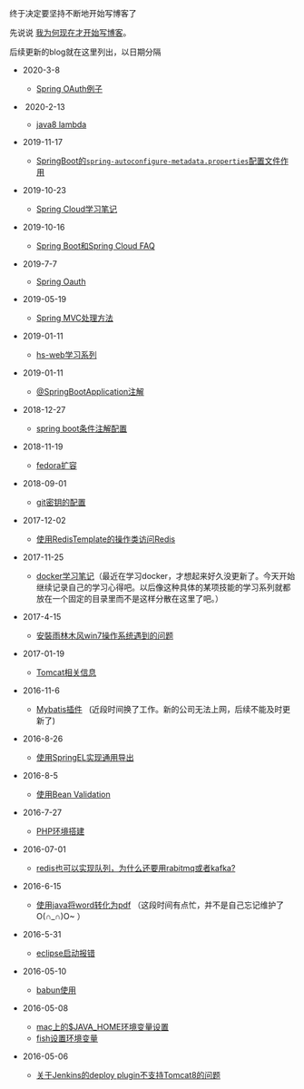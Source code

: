 终于决定要坚持不断地开始写博客了

先说说 [我为何现在才开始写博客](why-i-start-to-write-blog.md)。

后续更新的blog就在这里列出，以日期分隔

- 2020-3-8
  
  - [Spring OAuth例子](java/spring-oauth-example.md)

-  2020-2-13 
  
  - [java8 lambda](java/java8-lambda.md)
* 2019-11-17
  
  - [SpringBoot的`spring-autoconfigure-metadata.properties`配置文件作用](java/springboot-autoconfigure-module.md)

* 2019-10-23
  
  - [Spring Cloud学习笔记](java/spring-cloud/README.md) 

* 2019-10-16
  
  * [Spring Boot和Spring Cloud FAQ](java/spring-cloud-misc.md) 

* 2019-7-7
  
  * [Spring Oauth](java/spring-oauth.md)

* 2019-05-19
  
  - [Spring MVC处理方法](java/spring-mvc-handler-method.md)

* 2019-01-11
  
  - [hs-web学习系列](java/hs-web-study/README.md)

* 2019-01-11
  
  - [@SpringBootApplication注解](java/spring-boot-application.md)

* 2018-12-27
  
  - [spring boot条件注解配置](java/spring-boot-config.md)

* 2018-11-19
  
  * [fedora扩容](others/fedora-extend.md)

* 2018-09-01
  
  * [git密钥的配置](others/git_key.md)

* 2017-12-02
  
  * [使用RedisTemplate的操作类访问Redis](java/redis-template-usage.md)

* 2017-11-25
  
  * [docker学习笔记](docker/README.md)（最近在学习docker，才想起来好久没更新了。今天开始继续记录自己的学习心得吧。以后像这种具体的某项技能的学习系列就都放在一个固定的目录里而不是这样分散在这里了吧。）

* 2017-4-15
  
  * [安裝雨林木风win7操作系统遇到的问题](others/win7-install.md)

* 2017-01-19 
  
  * [Tomcat相关信息](java/tomcat.md)

* 2016-11-6
  
  * [Mybatis插件](../../../mybatis-plugins)
            (近段时间换了工作。新的公司无法上网，后续不能及时更新了)

* 2016-8-26
  
  * [使用SpringEL实现通用导出](java/spring-el.md)

* 2016-8-5
  
  * [使用Bean Validation](java/bean-validation.md)

* 2016-7-27
  
  * [PHP环境搭建](php/php-begin.md)

* 2016-07-01
  
  * [redis也可以实现队列，为什么还要用rabitmq或者kafka?](java/why-other-mq.md)

* 2016-6-15
  
  * [使用java将word转化为pdf](java/word-2-pdf.md)
    （这段时间有点忙，并不是自己忘记维护了O(∩_∩)O~ ）

* 2016-5-31
  
  * [eclipse启动报错](others/eclipse-startup-error.md)

* 2016-05-10
  
  * [babun使用](others/babun.md)

* 2016-05-08
  
  * [mac上的$JAVA_HOME环境变量设置](java/mac-java-home.md)
  * [fish设置环境变量](others/fish-env-variables.md)

* 2016-05-06
  
  * [关于Jenkins的deploy plugin不支持Tomcat8的问题](others/jenkins-deploy-tomcat8.md)
